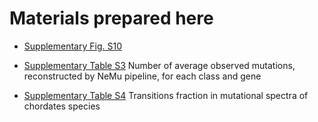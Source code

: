 # Materials prepared here

- [Supplementary Fig. S10](./muttype_abundance.pdf)

- [Supplementary Table S3](./obs_cnt_descr.csv) Number of average observed mutations, reconstructed by NeMu pipeline, for each class and gene
- [Supplementary Table S4](./ts_frac_descr.csv) Transitions fraction in mutational spectra of chordates species
